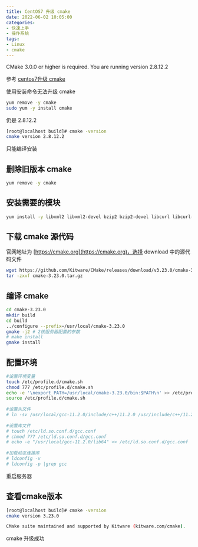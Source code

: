 ```yaml
---
title: CentOS7 升级 cmake
date: 2022-06-02 ‏‎10:05:00
categories:
- 快速上手
- 操作系统
tags:
- Linux
- cmake
---
```


CMake 3.0.0 or higher is required. You are running version 2.8.12.2

<!-- more -->

参考 [centos7升级 cmake](https://blog.csdn.net/weixin_45661908/article/details/124076857)

使用安装命令无法升级 cmake

```bash
yum remove -y cmake
sudo yum -y install cmake
```

仍是 2.8.12.2

```bash
[root@localhost build]# cmake -version
cmake version 2.8.12.2
```

只能编译安装

## 删除旧版本 cmake

```bash
yum remove -y cmake
```

## 安装需要的模块

```bash
yum install -y libxml2 libxml2-devel bzip2 bzip2-devel libcurl libcurl-devel libjpeg libjpeg-devel zstd libzstd-devel curl libcurl-devel libpng libpng-devel
```

## 下载 cmake 源代码

官网地址为 [https://cmake.org](https://cmake.org)，选择 download 中的源代码文件

```bash
wget https://github.com/Kitware/CMake/releases/download/v3.23.0/cmake-3.23.0.tar.gz
tar -zxvf cmake-3.23.0.tar.gz
```

## 编译 cmake

```bash
cd cmake-3.23.0
mkdir build
cd build
../configure --prefix=/usr/local/cmake-3.23.0
gmake -j2 # 2核服务器配置的参数
# make install
gmake install
```

## 配置环境

```bash
#设置环境变量
touch /etc/profile.d/cmake.sh
chmod 777 /etc/profile.d/cmake.sh 
echo -e '\nexport PATH=/usr/local/cmake-3.23.0/bin:$PATH\n' >> /etc/profile.d/cmake.sh
source /etc/profile.d/cmake.sh
 
#设置头文件
# ln -sv /usr/local/gcc-11.2.0/include/c++/11.2.0 /usr/include/c++/11.2.0
 
#设置库文件
# touch /etc/ld.so.conf.d/gcc.conf
# chmod 777 /etc/ld.so.conf.d/gcc.conf 
# echo -e "/usr/local/gcc-11.2.0/lib64" >> /etc/ld.so.conf.d/gcc.conf
 
#加载动态连接库
# ldconfig -v
# ldconfig -p |grep gcc
```

重启服务器

## 查看cmake版本

```bash
[root@localhost build]# cmake -version
cmake version 3.23.0

CMake suite maintained and supported by Kitware (kitware.com/cmake).
```

cmake 升级成功
